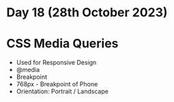 # Day 18 (28th October 2023)


<h1>CSS Media Queries</h1>
<ul>
<li>Used for Responsive Design
</li>
<li>@media

</li>
<li>Breakpoint</li>
<li>768px - Breakpoint of Phone</li>
<li>Orientation: Portrait / Landscape</li>

</ul>